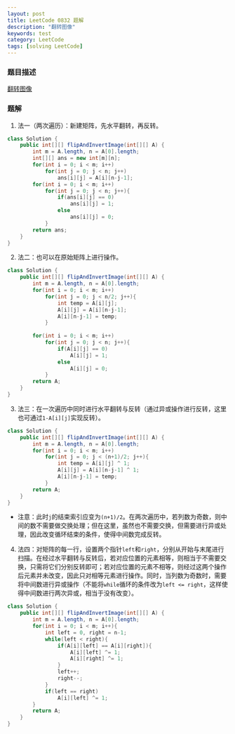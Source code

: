 ```yaml
---
layout: post
title: LeetCode 0832 题解
description: "翻转图像"
keywords: test
category: LeetCode
tags: [solving LeetCode]
---
```


### 题目描述
[翻转图像](https://leetcode-cn.com/problems/flipping-an-image/)

### 题解
1. 法一（两次遍历）：新建矩阵，先水平翻转，再反转。
```java
class Solution {
    public int[][] flipAndInvertImage(int[][] A) {
        int m = A.length, n = A[0].length;
        int[][] ans = new int[m][n];
        for(int i = 0; i < m; i++)
            for(int j = 0; j < n; j++)
                ans[i][j] = A[i][n-j-1];
        for(int i = 0; i < m; i++)
            for(int j = 0; j < n; j++){
                if(ans[i][j] == 0)
                    ans[i][j] = 1;
                else
                    ans[i][j] = 0;
            }
        return ans;
    }
}
```
2. 法二：也可以在原始矩阵上进行操作。
```java
class Solution {
    public int[][] flipAndInvertImage(int[][] A) {
        int m = A.length, n = A[0].length;
        for(int i = 0; i < m; i++)
            for(int j = 0; j < n/2; j++){
                int temp = A[i][j];
                A[i][j] = A[i][n-j-1];
                A[i][n-j-1] = temp;
            }
                
        for(int i = 0; i < m; i++)
            for(int j = 0; j < n; j++){
                if(A[i][j] == 0)
                    A[i][j] = 1;
                else
                    A[i][j] = 0;
            }
        return A;
    }
}
```
3. 法三：在一次遍历中同时进行水平翻转与反转（通过异或操作进行反转，这里也可通过`1-A[i][j]`实现反转）。
```java
class Solution {
    public int[][] flipAndInvertImage(int[][] A) {
        int m = A.length, n = A[0].length;
        for(int i = 0; i < m; i++)
            for(int j = 0; j < (n+1)/2; j++){
                int temp = A[i][j] ^ 1;
                A[i][j] = A[i][n-j-1] ^ 1;
                A[i][n-j-1] = temp;
            }
        return A;
    }
}
```
* 注意：此时`j`的结束索引应变为`(n+1)/2`。在两次遍历中，若列数为奇数，则中间的数不需要做交换处理；但在这里，虽然也不需要交换，但需要进行异或处理，因此改变循环结束的条件，使得中间数完成反转。
4. 法四：对矩阵的每一行，设置两个指针`left`和`right`，分别从开始与末尾进行扫描。在经过水平翻转与反转后，若对应位置的元素相等，则相当于不需要交换，只需将它们分别反转即可；若对应位置的元素不相等，则经过这两个操作后元素并未改变，因此只对相等元素进行操作。同时，当列数为奇数时，需要将中间数进行异或操作（不能将`while`循环的条件改为`left <= right`，这样使得中间数进行两次异或，相当于没有改变）。
```java
class Solution {
    public int[][] flipAndInvertImage(int[][] A) {
        int m = A.length, n = A[0].length;
        for(int i = 0; i < m; i++){
            int left = 0, right = n-1;
            while(left < right){
                if(A[i][left] == A[i][right]){
                    A[i][left] ^= 1;
                    A[i][right] ^= 1;
                }
                left++;
                right--;
            }
            if(left == right)
                A[i][left] ^= 1;
        }
        return A;
    }
}
```